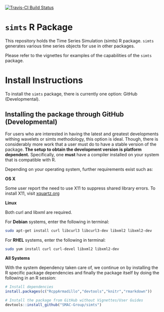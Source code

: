 
<!-- README.md is generated from README.Rmd. Please edit that file -->
[![Travis-CI Build Status](https://travis-ci.org/SMAC-Group/simts.svg?branch=master)](https://travis-ci.org/SMAC-Group/simts)

`simts` R Package
=================

This repository holds the Time Series Simulation (simts) R package. `simts` generates various time series objects for use in other packages.

Please refer to the vignettes for examples of the capabilities of the `simts` package.

Install Instructions
====================

To install the `simts` package, there is currently one option: GitHub (Developmental).

Installing the package through GitHub (Developmental)
-----------------------------------------------------

For users who are interested in having the latest and greatest developments withing wavelets or simts methodology, this option is ideal. Though, there is considerably more work that a user must do to have a stable version of the package. **The setup to obtain the development version is platform dependent.** Specifically, one **must** have a compiler installed on your system that is compatible with R.

Depending on your operating system, further requirements exist such as:

**OS X**

Some user report the need to use X11 to suppress shared library errors. To install X11, visit [xquartz.org](http://www.xquartz.org/)

**Linux**

Both curl and libxml are required.

For **Debian** systems, enter the following in terminal:

``` bash
sudo apt-get install curl libcurl3 libcurl3-dev libxml2 libxml2-dev
```

For **RHEL** systems, enter the following in terminal:

``` bash
sudo yum install curl curl-devel libxml2 libxml2-dev
```

**All Systems**

With the system dependency taken care of, we continue on by installing the R specific package dependencies and finally the package itself by doing the following in an R session:

``` r
# Install dependencies
install.packages(c("RcppArmadillo","devtools","knitr","rmarkdown"))

# Install the package from GitHub without Vignettes/User Guides
devtools::install_github("SMAC-Group/simts")
```
